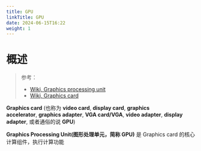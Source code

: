 ```yaml
---
title: GPU
linkTitle: GPU
date: 2024-06-15T16:22
weight: 1
---
```


# 概述

> 参考：
>
> - [Wiki, Graphics processing unit](https://en.wikipedia.org/wiki/Graphics_processing_unit)
> - [Wiki, Graphics card](https://en.wikipedia.org/wiki/Graphics_card)

**Graphics card** (也称为 **video card**, **display card**, **graphics accelerator**, **graphics adapter**, **VGA card/VGA**, **video adapter**, **display adapter**, 或者通俗的说 **GPU**)

**Graphics Processing Unit(图形处理单元，简称 GPU)** 是 Graphics card 的核心计算组件，执行计算功能
